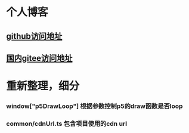 # 个人博客

## [github访问地址](https://ajn404.github.io/rengm/)
## [国内gitee访问地址](https://ajn404.gitee.io/rengm/)


# 重新整理，细分

### window["p5DrawLoop"] 根据参数控制p5的draw函数是否loop

### common/cdnUrl.ts 包含项目使用的cdn url